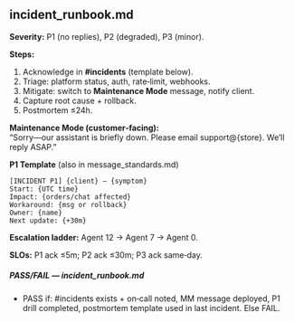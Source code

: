 ## incident\_runbook.md

**Severity:** P1 (no replies), P2 (degraded), P3 (minor).

**Steps:**

1. Acknowledge in **#incidents** (template below).
2. Triage: platform status, auth, rate‑limit, webhooks.
3. Mitigate: switch to **Maintenance Mode** message, notify client.
4. Capture root cause + rollback.
5. Postmortem ≤24h.

**Maintenance Mode (customer‑facing):**\
“Sorry—our assistant is briefly down. Please email support@{store}. We’ll reply ASAP.”

**P1 Template** (also in message\_standards.md)

```
[INCIDENT P1] {client} – {symptom}
Start: {UTC time}
Impact: {orders/chat affected}
Workaround: {msg or rollback}
Owner: {name}
Next update: {+30m}
```

**Escalation ladder:** Agent 12 → Agent 7 → Agent 0.

**SLOs:** P1 ack ≤5m; P2 ack ≤30m; P3 ack same‑day.

##### PASS/FAIL — incident\_runbook.md

- PASS if: #incidents exists + on‑call noted, MM message deployed, P1 drill completed, postmortem template used in last incident. Else FAIL.

